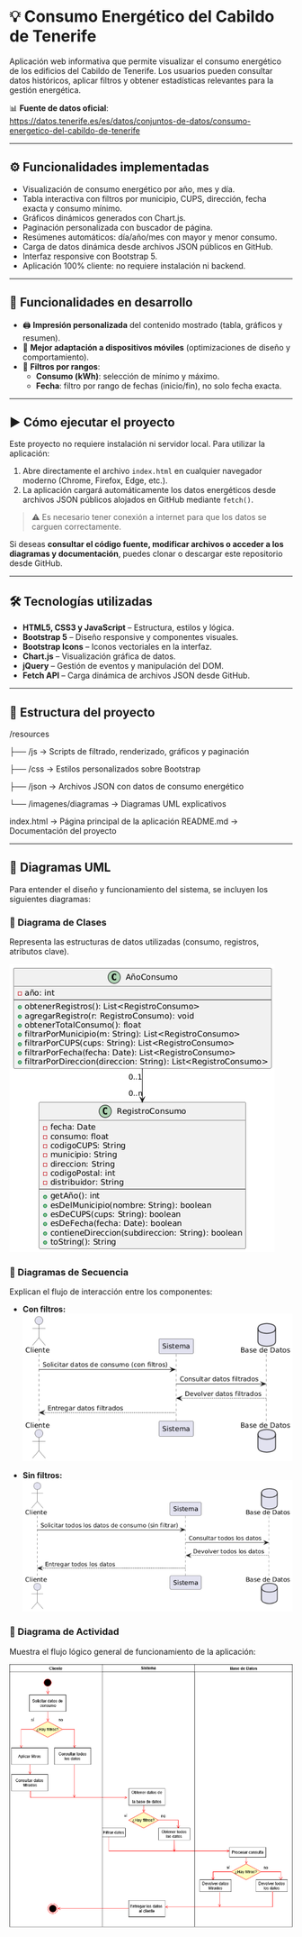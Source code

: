 # 💡 Consumo Energético del Cabildo de Tenerife

Aplicación web informativa que permite visualizar el consumo energético de los edificios del Cabildo de Tenerife. Los usuarios pueden consultar datos históricos, aplicar filtros y obtener estadísticas relevantes para la gestión energética.

📊 **Fuente de datos oficial**:  
https://datos.tenerife.es/es/datos/conjuntos-de-datos/consumo-energetico-del-cabildo-de-tenerife

---

## ⚙️ Funcionalidades implementadas

- Visualización de consumo energético por año, mes y día.
- Tabla interactiva con filtros por municipio, CUPS, dirección, fecha exacta y consumo mínimo.
- Gráficos dinámicos generados con Chart.js.
- Paginación personalizada con buscador de página.
- Resúmenes automáticos: día/año/mes con mayor y menor consumo.
- Carga de datos dinámica desde archivos JSON públicos en GitHub.
- Interfaz responsive con Bootstrap 5.
- Aplicación 100% cliente: no requiere instalación ni backend.

---

## 🚧 Funcionalidades en desarrollo

- 🖨️ **Impresión personalizada** del contenido mostrado (tabla, gráficos y resumen).
- 📱 **Mejor adaptación a dispositivos móviles** (optimizaciones de diseño y comportamiento).
- 🔢 **Filtros por rangos**:
  - **Consumo (kWh)**: selección de mínimo y máximo.
  - **Fecha**: filtro por rango de fechas (inicio/fin), no solo fecha exacta.

---

## ▶️ Cómo ejecutar el proyecto

Este proyecto no requiere instalación ni servidor local. Para utilizar la aplicación:

1. Abre directamente el archivo `index.html` en cualquier navegador moderno (Chrome, Firefox, Edge, etc.).
2. La aplicación cargará automáticamente los datos energéticos desde archivos JSON públicos alojados en GitHub mediante `fetch()`.

> ⚠️ Es necesario tener conexión a internet para que los datos se carguen correctamente.

Si deseas **consultar el código fuente, modificar archivos o acceder a los diagramas y documentación**, puedes clonar o descargar este repositorio desde GitHub.

---

## 🛠️ Tecnologías utilizadas

- **HTML5, CSS3 y JavaScript** – Estructura, estilos y lógica.
- **Bootstrap 5** – Diseño responsive y componentes visuales.
- **Bootstrap Icons** – Iconos vectoriales en la interfaz.
- **Chart.js** – Visualización gráfica de datos.
- **jQuery** – Gestión de eventos y manipulación del DOM.
- **Fetch API** – Carga dinámica de archivos JSON desde GitHub.

---

## 📁 Estructura del proyecto

/resources

├── /js → Scripts de filtrado, renderizado, gráficos y paginación

├── /css → Estilos personalizados sobre Bootstrap

├── /json → Archivos JSON con datos de consumo energético

└── /imagenes/diagramas → Diagramas UML explicativos

index.html → Página principal de la aplicación
README.md → Documentación del proyecto


---

## 🧩 Diagramas UML

Para entender el diseño y funcionamiento del sistema, se incluyen los siguientes diagramas:

### 🧱 Diagrama de Clases
Representa las estructuras de datos utilizadas (consumo, registros, atributos clave).

![Clases](resources/imagenes/diagramas/diagrama_de_clases_v2.png)

### 🔁 Diagramas de Secuencia
Explican el flujo de interacción entre los componentes:

- **Con filtros:**  
  ![Con filtros](resources/imagenes/diagramas/diagrama_comportamiento_secuencial_filtros.png)

- **Sin filtros:**  
  ![Sin filtros](resources/imagenes/diagramas/diagrama_comportamiento_secuencial_sin_filtrar.png)

### 🔄 Diagrama de Actividad
Muestra el flujo lógico general de funcionamiento de la aplicación:

![Actividad](resources/imagenes/diagramas/diagrama_comportamiento_actividad.drawio.png)
